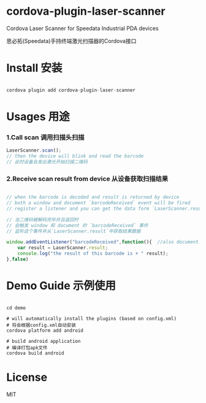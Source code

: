 # cordova-plugin-laser-scanner
Cordova Laser Scanner for Speedata Industrial PDA devices

思必拓(Speedata)手持终端激光扫描器的Cordova接口

# Install 安装

```javascript

cordova plugin add cordova-plugin-laser-scanner

```

# Usages 用途

### 1.Call scan 调用扫描头扫描

```javascript
LaserScanner.scan(); 
// then the device will blink and read the barcode
// 此时设备会发出激光开始扫描二维码

```

### 2.Receive scan result from device 从设备获取扫描结果

```javascript

// when the barcode is decoded and result is returned by device
// both a window and document `barcodeReceived` event will be fired
// register a listener and you can get the data form `LaserScanner.result`

// 当二维码被解码完毕并且返回时
// 会触发 window 和 document 的 `barcodeReceived` 事件
// 监听这个事件并从`LaserScanner.result`中获取结果数据

window.addEventListener("barcodeReceived",function(){  //also document.addEventListener.....
    var result = LaserScanner.result;
    console.log("the result of this barcode is + " result);
},false)

```


# Demo Guide 示例使用

```shell

cd demo

# will automatically install the plugins (based on config.xml)
# 将会根据config.xml自动安装
cordova platform add android

# build android application
# 编译打包apk文件
cordova build android

```

# License

MIT
